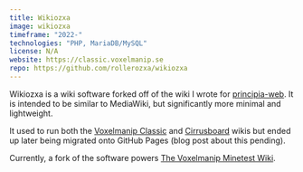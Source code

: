 ```yaml
---
title: Wikiozxa
image: wikiozxa
timeframe: "2022-"
technologies: "PHP, MariaDB/MySQL"
license: N/A
website: https://classic.voxelmanip.se
repo: https://github.com/rollerozxa/wikiozxa
---
```


Wikiozxa is a wiki software forked off of the wiki I wrote for [principia-web](/projects/principia-web). It is intended to be similar to MediaWiki, but significantly more minimal and lightweight.

It used to run both the [Voxelmanip Classic](https://classic.voxelmanip.se/wiki/) and [Cirrusboard](https://cirrus.voxelmanip.se/wiki/) wikis but ended up later being migrated onto GitHub Pages (blog post about this pending).

Currently, a fork of the software powers [The Voxelmanip Minetest Wiki](https://wiki.voxelmanip.se/).
